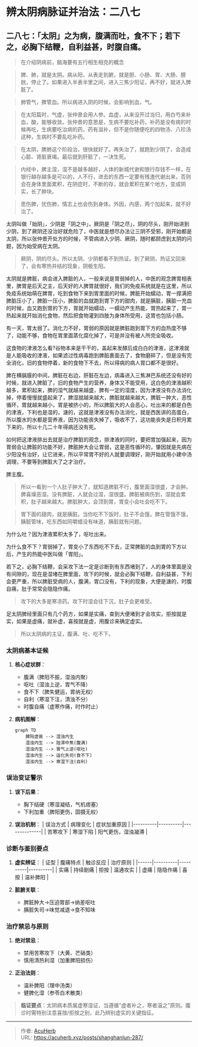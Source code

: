 # 辨太阴病脉证并治法：二八七


## 二八七：「太阴」之为病，腹满而吐，食不下；若下之，必胸下结鞭，自利益甚，时腹自痛。

<!--more-->

> 在介绍阴病前，脑海要有五行相生相克的概念

> 脾、肺，就是太阴。病从阳，从表走到腑，就是胆、小肠、胃、大肠、膀胱，停止了。如果进入半表半里之间，进入三焦少阳证，再不好，就进入脾脏了。

> 肺管气，脾管血。所以病进入阴的时候，会影响到血，气。

> 在太阳篇时，气虚，张仲景会用人参。血虚，从来没开过当归，用白芍来补血，酸，能够收敛。张仲景的意思是，生病不要吃补药，补药是没有病的时候再吃，生病要吃治病的药，药有滋补，但不是你随便吃的四物汤、八珍汤这种，生病时不要乱吃补药。

> 在太阴，脾肺这个阶段治，很快就好了。再失治了，就跑到少阴了，会造成心脏、肾脏衰竭。最后就到肝脏了，一决生死。

> 内经中，脾主湿，湿不是越多越好，人体的新城代谢和银行存钱不一样，在银行越存越多是可以的，人不行，进去的东西一定要有残渣代谢出来，否则会在身体里面累积，在阴症时，不断的存，就会累积在某个地方，变成阴实，长了肿块。

> 思伤脾，忧伤肺，情志上也会伤到身体。外因，内感，两个加起来，就不好治了。

太阴叫做「始阴」，少阴是「阴之中」，厥阴是「阴之尽」，阴的尽头，刚开始进到少阴，到了厥阴还没治好就危险了，中医就是想尽办法让三阴不受邪，刚开始都是太阴，所以张仲景开处方的时候，不管病进入少阴、厥阴，随时都顾虑到太阴的问题，因为始受病在太阴。

> 厥阴，阴的尽头。所以太阴、少阴都看不到热证。到了厥阴，热证又回来了，会有寒热并结的现象，阴极生阳。

太阴就是脾脏，病会进入脾脏的人，一般来说是胃弱掉的人，中医的观念脾胃相表里，脾胃是后天之主，后天好的人脾胃就很好，我们的免疫系统就是在这里，所以免疫系统始萌在脾胃，吃到食物下来到胃里面的时候，脾脏开始蠕动，胃一撑满把脾脏压小了，脾脏一压小，脾脏的血就跑到胃下方的甜肉，就是胰脏，胰脏一充血的时候，血又跑到胃的下方，胃就开始蠕动，一蠕动产生热能，胃热起来了，胃一热起来就开始消化食物，然后把食物灌到四肢为身体所受用，这胃也包括小肠。

有一天，胃太弱了。消化力不好，胃弱的原因就是脾脏跑到胃下方的血热度不够了，动能不够，食物在胃里面蒸化腐化掉了，可是并没有被人所完全吸收。

这食物的津液怎么看?谷物本来是干干的，盖起来发酵后成白白的津液，这津液就是人能吸收的津液，如果滤过性病毒跑到脾脏裹面去了，食物磨碎了，但是没有完全消化，旧的食物停着，新的食物下不去，所以得病的病人胃口都不是很好。

脾在横膈膜的中间，脾脏在右边，肝脏在左边，病毒进入三焦淋巴系统还没有好的时候，就进入脾脏了，旧的食物产生的营养，身体又不能受用，这白色的津液越积越多，累积起来，脾的湿气就越来越盛，脾有一定的湿度，因为津液没有办法消化掉，停着慢慢就盛起来了，脾湿就越来越大，脾脏就越来越大，脾脏一肿大，恶性循环，胃就越来越小，胃是被挤小的，所以脾脏大的人会恶心，吐出来的都是白色的津液，下利也是湿的，溏的，这就是津液没有办法消化，就是西医讲的高蛋白，所以腹水的水都是营养液，因为功能丧失掉了，吸收不了，这功能丧失是日积月累下来的，所以十几二十年得病还没有死。

如何把这津液排出去就是治疗脾脏的观念，排津液的同时，要把胃加强起来，因为胃弱会让脾脏的功能不好，脾脏肿大会让胃弱，这是恶性循环的，肇因就是先病在少阳没有治好，让它进来，所以平常胃不好的人就要调理好，刚开始就用小建中汤调理，不要等到脾脏大了之才治疗。

脾主腹。

> 所以一看到一个人肚子肿大了，就知道脾脏不行，腹里面湿很盛，才会肿。脾喜燥恶湿。没有脾脏，人就会过湿，湿很盛。脾脏被病伤到，湿就会累积，肚子越来越大。脾脏肿大，会顶到胃，胃变小会吐会吃不下。

> 胃下面的甜肉，就是胰脏。当你吃不下饭时，肚子不会饿，脾在管饿不饿，胰脏管味，吃东西如同嚼蜡没有味道，胰脏就有问题。

为什么吐？因为津液累积太多了，呕吐出来。

为什么食不下？胃弱掉了，胃变小了东西吃不下去，正常脾脏的血到胃的下方以后，产生的热能中医叫做「胃阳」。

若下之，必胸下结鞭，会采攻下法一定是诊断到有东西堵到了，人的身体里面是没有间隙的，现在是湿堵在脾里面，攻下的时候，就会必胸下结鞭，自利益甚，下利会更严重，所以脾脏受病的人，腹满，胃口没有，下利的现象，大便是溏的，时腹自痛，肚于常常会隐隐作痛。

> 攻下的大多是寒凉药。攻下时湿会往下沉，肚子会更难受。

足太阴脾经里面只有几个药方，如果是实痛，查到大便堵到才会攻实，拒按就是实，如果是虚痛，就补虚，喜按就是虚，用腹诊来确定虚实。

> 所以太阴病的主证，腹满、吐、吃不下。

### 太阴病基本证候
1. **核心症状群**：
   - 腹满（脾阳不振，湿浊内聚）
   - 呕吐（湿浊上逆，胃气不降）
   - 食不下（脾失健运，胃纳无权）
   - 自利（寒湿下注，清浊不分）
   - 时腹自痛（虚寒作痛，时作时止）

2. **病机图解**：
   ```mermaid
   graph TD
       脾阳虚衰 --> 湿浊内生
       湿浊内生 --> 阻滞中焦(腹满)
       湿浊内生 --> 胃气上逆(呕吐)
       湿浊内生 --> 运化失司(食不下)
       湿浊内生 --> 寒湿下注(自利)
   ```

### 误治变证警示
1. **误下后果**：
   - 胸下结硬（寒湿凝结，气机痞塞）
   - 下利加重（脾阳更伤，固摄无权）

2. **误治机制**：
   | 误治方式 | 病理变化 | 症状加重原因 |
   |----------|----------|--------------|
   | 苦寒攻下 | 寒湿下陷 | 阳气更伤，湿浊凝滞 |

### 诊断与鉴别要点
1. **虚实辨证**：
   | 证型 | 腹痛特点 | 触诊反应 | 治疗原则 |
   |------|----------|----------|----------|
   | 实痛 | 持续剧痛 | 拒按     | 温通攻实 |
   | 虚痛 | 隐隐作痛 | 喜按     | 温补脾阳 |

2. **脏腑关联**：
   - 脾脏肿大→压迫胃部→纳差呕吐
   - 胰脏失司→味觉减退→食不知味

### 治疗禁忌与原则
1. **绝对禁忌**：
   - 禁用苦寒攻下（大黄、芒硝类）
   - 慎用清热利湿（加重脾阳损伤）

2. **正治法则**：
   - 温补脾阳（理中汤类）
   - 健脾化湿（参苓白术散类）

> **临证要点**：太阴病本质属虚寒湿证，当遵循"虚者补之，寒者温之"原则。腹诊时需特别注意喜按/拒按之别，此乃辨别虚实的关键指征。

---

> 作者: [AcuHerb](https://acuherb.xyz)  
> URL: https://acuherb.xyz/posts/shanghanlun-287/  

